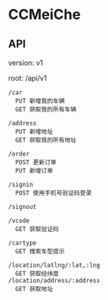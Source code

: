 # CCMeiChe


## API

version: v1

root: /api/v1

  ```
  /car
    PUT 新增我的车辆
    GET 获取我的所有车辆

  /address
    PUT 新增地址
    GET 获取我的所有地址

  /order
    POST 更新订单
    PUT 新增订单

  /signin
    POST 使用手机号验证码登录

  /signout

  /vcode
    GET 获取验证码

  /cartype
    GET 搜索车型提示

  /location/latlng/:lat,:lng
    GET 获取经纬度
  /location/address/:address
    GET 获取地址
  ```